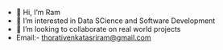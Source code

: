 - 👋 Hi, I’m Ram
- 👀 I’m interested in Data SCience and  Software Development
- 💞️ I’m looking to collaborate on real world projects
- Email:- thorativenkatasriram@gmail.com
